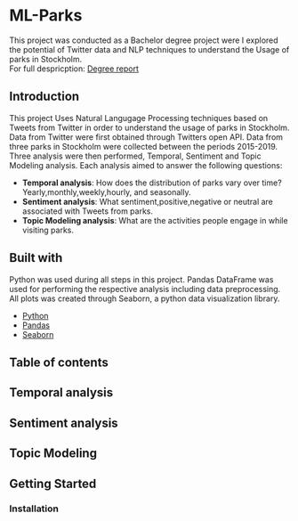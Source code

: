 # ML-Parks
This project was conducted as a Bachelor degree project were I explored the potential of Twitter data and NLP techniques to understand the Usage of parks in Stockholm.<br/>
For full despricption: [Degree report](http://www.diva-portal.se/smash/get/diva2:1453846/FULLTEXT01.pdf)
## Introduction
This project Uses Natural Langugage Processing techniques based on Tweets from Twitter in order to understand the usage of parks in Stockholm.
Data from Twitter were first obtained through Twitters open API. Data from three parks in Stockholm were collected between the periods 2015-2019.
Three analysis were then performed, Temporal, Sentiment and Topic Modeling analysis. Each analysis aimed to answer the following questions:

* **Temporal analysis**: How does the distribution of parks vary over time? Yearly,monthly,weekly,hourly, and seasonally.
* **Sentiment analysis**: What sentiment,positive,negative or neutral are associated with Tweets from parks.
* **Topic Modeling analysis**: What are the activities people engage in while visiting parks.

## Built with
Python was used during all steps in this project. Pandas DataFrame was used for performing the respective analysis including data preprocessing. All plots was created
through Seaborn, a python data visualization library. 
* [Python](https://www.python.org/)
* [Pandas](https://pandas.pydata.org/)
* [Seaborn](https://seaborn.pydata.org/)


## Table of contents

## Temporal analysis

## Sentiment analysis

## Topic Modeling

## Getting Started

### Installation
